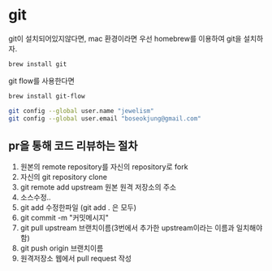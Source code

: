 # git

git이 설치되어있지않다면, mac 환경이라면 우선 homebrew를 이용하여 git을 설치하자.

```bash
brew install git
```

git flow를 사용한다면

```bash
brew install git-flow
```

```bash
git config --global user.name "jewelism"
git config --global user.email "boseokjung@gmail.com"
```

## pr을 통해 코드 리뷰하는 절차

1. 원본의 remote repository를 자신의 repository로 fork
2. 자신의 git repository clone
3. git remote add upstream 원본 원격 저장소의 주소
4. 소스수정..
5. git add 수정한파일 \(git add . 은 모두\)
6. git commit -m "커밋메시지"
7. git pull upstream 브랜치이름\(3번에서 추가한 upstream이라는 이름과 일치해야함\)
8. git push origin 브랜치이름
9. 원격저장소 웹에서 pull request 작성

